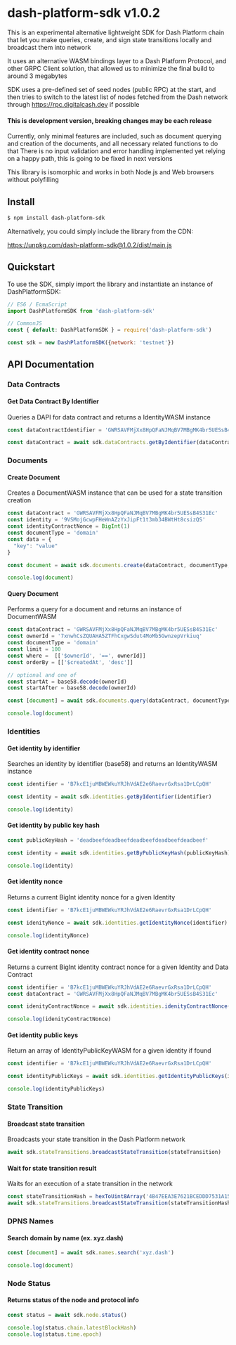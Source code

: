 # dash-platform-sdk v1.0.2

This is an experimental alternative lightweight SDK for Dash Platform chain that let you make queries, create, and sign state
transitions locally and broadcast them into network

It uses an alternative WASM bindings layer to a Dash Platform Protocol, and other GRPC Client solution, that allowed us to minimize the final build to around 3 megabytes

SDK uses a pre-defined set of seed nodes (public RPC) at the start, and then tries to switch to the latest list of nodes fetched from the Dash network through https://rpc.digitalcash.dev if possible

#### This is development version, breaking changes may be each release

Currently, only minimal features are included, such as document querying and creation of the documents, and all necessary related functions to do that
There is no input validation and error handling implemented yet relying on a happy path, this is going to be fixed in next versions

This library is isomorphic and works in both Node.js and Web browsers without polyfilling


## Install

```bash
$ npm install dash-platform-sdk
```

Alternatively, you could simply include the library from the CDN:

https://unpkg.com/dash-platform-sdk@1.0.2/dist/main.js

## Quickstart
To use the SDK, simply import the library and instantiate an instance of DashPlatformSDK:
```javascript
// ES6 / EcmaScript
import DashPlatformSDK from 'dash-platform-sdk'

// CommonJS
const { default: DashPlatformSDK } = require('dash-platform-sdk')

const sdk = new DashPlatformSDK({network: 'testnet'}) 
```

## API Documentation


###  Data Contracts

#### Get Data Contract By Identifier

Queries a DAPI for data contract and returns a IdentityWASM instance

```javascript
const dataContractIdentifier = 'GWRSAVFMjXx8HpQFaNJMqBV7MBgMK4br5UESsB4S31Ec'

const dataContract = await sdk.dataContracts.getByIdentifier(dataContractIdentifier)
```

###  Documents

#### Create Document
Creates a DocumentWASM instance that can be used for a state transition creation


```javascript
const dataContract = 'GWRSAVFMjXx8HpQFaNJMqBV7MBgMK4br5UESsB4S31Ec'
const identity = '9VSMojGcwpFHeWnAZzYxJipFt1t3mb34BWtHt8csizQS'
const identityContractNonce = BigInt(1)
const documentType = 'domain'
const data = {
  "key": "value"
}

const document = await sdk.documents.create(dataContract, documentType, data, identityContractNonce, identity)

console.log(document)
```

#### Query Document

Performs a query for a document and returns an instance of DocumentWASM
```javascript
const dataContract = 'GWRSAVFMjXx8HpQFaNJMqBV7MBgMK4br5UESsB4S31Ec'
const ownerId = '7xnwhCsZQUAHA5ZTFhCxgwSdut4MoMb5GwnzepVrkiuq'
const documentType = 'domain'
const limit = 100
const where =  [['$ownerId', '==', ownerId]]
const orderBy = [['$createdAt', 'desc']]

// optional and one of
const startAt = base58.decode(ownerId)
const startAfter = base58.decode(ownerId)

const [document] = await sdk.documents.query(dataContract, documentType, where, orderBy, limit, startAt, startAfter)

console.log(document)
```

### Identities
#### Get identity by identifier
Searches an identity by identifier (base58) and returns an IdentityWASM instance
```javascript
const identifier = 'B7kcE1juMBWEWkuYRJhVdAE2e6RaevrGxRsa1DrLCpQH'

const identity = await sdk.identities.getByIdentifier(identifier)

console.log(identity)
```

#### Get identity by public key hash
```javascript
const publicKeyHash = 'deadbeefdeadbeefdeadbeefdeadbeefdeadbeef'

const identity = await sdk.identities.getByPublicKeyHash(publicKeyHash)

console.log(identity)
```

#### Get identity nonce
Returns a current BigInt identity nonce for a given Identity

```javascript
const identifier = 'B7kcE1juMBWEWkuYRJhVdAE2e6RaevrGxRsa1DrLCpQH'

const idenityNonce = await sdk.identities.getIdentityNonce(identifier)

console.log(identityNonce)
```

#### Get identity contract nonce
Returns a current BigInt identity contract nonce for a given Identity and Data Contract

```javascript
const identifier = 'B7kcE1juMBWEWkuYRJhVdAE2e6RaevrGxRsa1DrLCpQH'
const dataContract = 'GWRSAVFMjXx8HpQFaNJMqBV7MBgMK4br5UESsB4S31Ec'

const idenityContractNonce = await sdk.identities.idenityContractNonce(identifier, dataContract)

console.log(idenityContractNonce)
```

#### Get identity public keys
Return an array of IdentityPublicKeyWASM for a given identity if found

```javascript
const identifier = 'B7kcE1juMBWEWkuYRJhVdAE2e6RaevrGxRsa1DrLCpQH'

const identityPublicKeys = await sdk.identities.getIdentityPublicKeys(identifier)

console.log(identityPublicKeys)
```

### State Transition
#### Broadcast state transition

Broadcasts your state transition in the Dash Platform network
```javascript
await sdk.stateTransitions.broadcastStateTransition(stateTransition)
```

#### Wait for state transition result
Waits for an execution of a state transition in the network

```javascript
const stateTransitionHash = hexToUint8Array('4B47EEA3E7621BCEDDD7531A153E01262391A8ECB3C3F93628E5DC3B791EBDFA')
await sdk.stateTransitions.broadcastStateTransition(stateTransitionHash)
```

### DPNS Names
#### Search domain by name (ex. xyz.dash)
```javascript
const [document] = await sdk.names.search('xyz.dash')

console.log(document)
```

### Node Status
#### Returns status of the node and protocol info
```javascript
const status = await sdk.node.status()

console.log(status.chain.latestBlockHash)
console.log(status.time.epoch)
```


